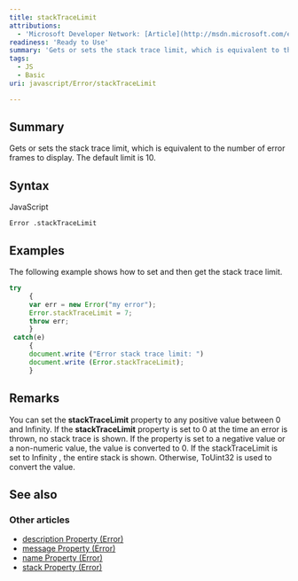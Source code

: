 ```yaml
---
title: stackTraceLimit
attributions:
  - 'Microsoft Developer Network: [Article](http://msdn.microsoft.com/en-us/library/ie/hh699849(v=vs.94).aspx)'
readiness: 'Ready to Use'
summary: 'Gets or sets the stack trace limit, which is equivalent to the number of error frames to display. The default limit is 10.'
tags:
  - JS
  - Basic
uri: javascript/Error/stackTraceLimit

---
```

## Summary

Gets or sets the stack trace limit, which is equivalent to the number of error frames to display. The default limit is 10.

## Syntax

<span class="language">JavaScript</span>

    Error .stackTraceLimit

## Examples

The following example shows how to set and then get the stack trace limit.

``` js
try
     {
     var err = new Error("my error");
     Error.stackTraceLimit = 7;
     throw err;
     }
 catch(e)
     {
     document.write ("Error stack trace limit: ")
     document.write (Error.stackTraceLimit);
     }
```

## Remarks

You can set the **stackTraceLimit** property to any positive value between 0 and Infinity. If the **stackTraceLimit** property is set to 0 at the time an error is thrown, no stack trace is shown. If the property is set to a negative value or a non-numeric value, the value is converted to 0. If the stackTraceLimit is set to Infinity , the entire stack is shown. Otherwise, ToUint32 is used to convert the value.

## See also

### Other articles

-   [description Property (Error)](/javascript/Error/description)
-   [message Property (Error)](/javascript/Error/message)
-   [name Property (Error)](/javascript/Error/name)
-   [stack Property (Error)](/javascript/Error/stack)

